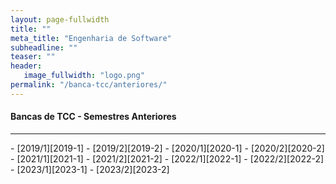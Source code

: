 ```yaml
---
layout: page-fullwidth
title: ""
meta_title: "Engenharia de Software"
subheadline: ""
teaser: ""
header:
   image_fullwidth: "logo.png"
permalink: "/banca-tcc/anteriores/"
---
```


#### **Bancas de TCC - Semestres Anteriores**
<hr>
- [2019/1][2019-1]
- [2019/2][2019-2]
- [2020/1][2020-1]
- [2020/2][2020-2]
- [2021/1][2021-1]
- [2021/2][2021-2]
- [2022/1][2022-1]
- [2022/2][2022-2]
- [2023/1][2023-1]
- [2023/2][2023-2]

[2019-1]: {{site.url}}/banca-tcc/2019-1/
[2019-2]: {{site.url}}/banca-tcc/2019-2/

[2020-1]: {{site.url}}/banca-tcc/2020-1/
[2020-2]: {{site.url}}/banca-tcc/2020-2/

[2021-1]: {{site.url}}/banca-tcc/2021-1/
[2021-2]: {{site.url}}/banca-tcc/2021-2/

[2022-1]: {{site.url}}/banca-tcc/2022-1/
[2022-2]: {{site.url}}/banca-tcc/2022-2/

[2023-1]: {{site.url}}/banca-tcc/2023-1/
[2023-2]: {{site.url}}/banca-tcc/2023-2/